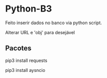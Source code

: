 # Python-B3

Feito inserir dados no banco via python script.

Alterar URL e 'obj' para desejável


Pacotes
------------------

 pip3 install requests
 
 pip3 install aysncio
